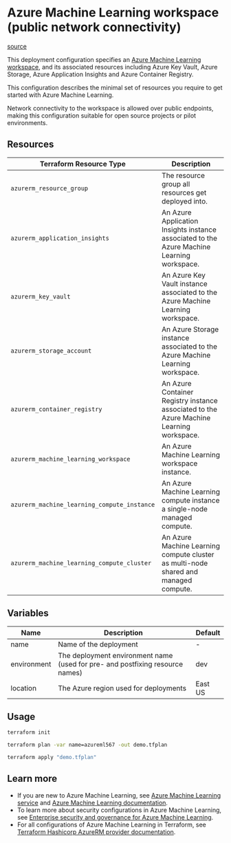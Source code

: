 # Azure Machine Learning workspace (public network connectivity)
[source](https://github.com/Azure/terraform/tree/master/quickstart/101-machine-learning)

This deployment configuration specifies an [Azure Machine Learning workspace](https://docs.microsoft.com/en-us/azure/machine-learning/concept-workspace), 
and its associated resources including Azure Key Vault, Azure Storage, Azure Application Insights and Azure Container Registry.

This configuration describes the minimal set of resources you require to get started with Azure Machine Learning.

Network connectivity to the workspace is allowed over public endpoints, making this configuration suitable for open source projects or pilot environments.

## Resources

| Terraform Resource Type | Description |
| - | - |
| `azurerm_resource_group` | The resource group all resources get deployed into. |
| `azurerm_application_insights` | An Azure Application Insights instance associated to the Azure Machine Learning workspace. |
| `azurerm_key_vault` | An Azure Key Vault instance associated to the Azure Machine Learning workspace. |
| `azurerm_storage_account` | An Azure Storage instance associated to the Azure Machine Learning workspace. |
| `azurerm_container_registry` | An Azure Container Registry instance associated to the Azure Machine Learning workspace. |
| `azurerm_machine_learning_workspace` | An Azure Machine Learning workspace instance. |
| `azurerm_machine_learning_compute_instance` | An Azure Machine Learning compute instance a single-node managed compute. |
| `azurerm_machine_learning_compute_cluster` | An Azure Machine Learning compute cluster as multi-node shared and managed compute. |

## Variables

| Name | Description | Default |
|-|-|-|
| name | Name of the deployment | - |
| environment | The deployment environment name (used for pre- and postfixing resource names) | dev  |
| location | The Azure region used for deployments | East US |

## Usage

```bash
terraform init

terraform plan -var name=azureml567 -out demo.tfplan

terraform apply "demo.tfplan"
```

## Learn more

- If you are new to Azure Machine Learning, see [Azure Machine Learning service](https://azure.microsoft.com/services/machine-learning-service/) and [Azure Machine Learning documentation](https://docs.microsoft.com/azure/machine-learning/).
- To learn more about security configurations in Azure Machine Learning, see [Enterprise security and governance for Azure Machine Learning](https://docs.microsoft.com/en-us/azure/machine-learning/concept-enterprise-security).
- For all configurations of Azure Machine Learning in Terraform, see [Terraform Hashicorp AzureRM provider documentation](https://registry.terraform.io/providers/hashicorp/azurerm/latest/docs/resources/machine_learning_workspace).